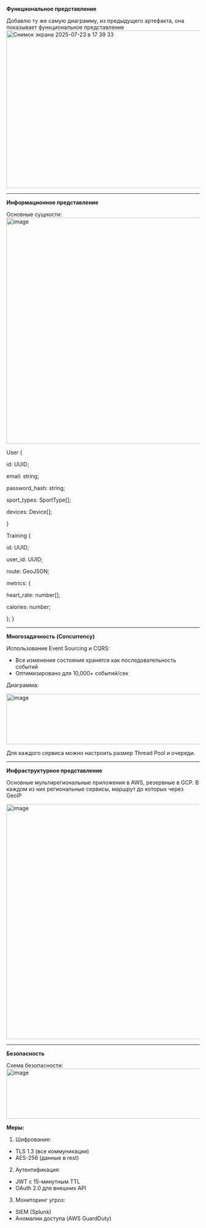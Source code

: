 **Функциональное представление**

Добавлю ту же самую диаграмму, из предыдущего артефакта, она показывает функциональное представление
<img width="1001" height="411" alt="Снимок экрана 2025-07-23 в 17 39 33" src="https://github.com/user-attachments/assets/9fac2c12-a58f-4fbb-8113-6f09175232d6" />



---

**Информационное представление**

Основные сущности:
<img width="820" height="590" alt="image" src="https://github.com/user-attachments/assets/edc64bfd-ef82-4fc5-b7ae-a42aff5caa77" />

User {

  id: UUID;
  
  email: string;
  
  password_hash: string;
  
  sport_types: SportType[];
  
  devices: Device[];
  
}

Training {

  id: UUID;
  
  user_id: UUID;
  
  route: GeoJSON;
  
  metrics: {
  
  heart_rate: number[];
    
  calories: number;
    
  };
}

---

**Многозадачность (Concurrency)**

Использование Event Sourcing и CQRS:
  - Все изменения состояния хранятся как последовательность событий
  - Оптимизировано для 10,000+ событий/сек

Диаграмма:


<img width="785" height="132" alt="image" src="https://github.com/user-attachments/assets/4c655390-c2bd-4ca5-a83c-9067e5eab7a3" />

Для каждого сервиса можно настроить размер Thread Pool и очереди.

---

**Инфраструктурное представление**

Основные мультирегиональные приложения в AWS, резервные в GCP. В каждом из них региональные сервисы, маршрут до которых через GeoIP

<img width="726" height="613" alt="image" src="https://github.com/user-attachments/assets/bfa8fc98-66bd-42c1-afd5-0d8c4a775318" />


---

**Безопасность**

Схема безопасности:
<img width="776" height="131" alt="image" src="https://github.com/user-attachments/assets/14198e03-6e06-44b8-b923-39785ddc6511" />

**Меры:**

1. Шифрование:

  - TLS 1.3 (все коммуникации)
  - AES-256 (данные в rest)

2. Аутентификация:

  - JWT с 15-минутным TTL
  - OAuth 2.0 для внешних API

3. Мониторинг угроз:

  - SIEM (Splunk)
  - Аномалии доступа (AWS GuardDuty)
